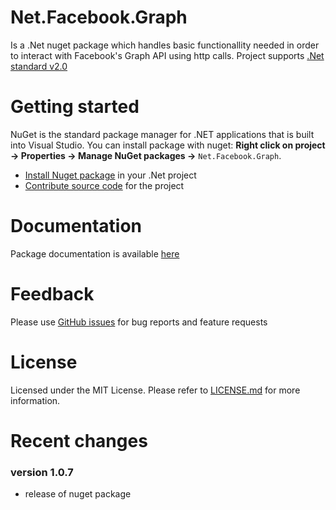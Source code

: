 # Net.Facebook.Graph

Is a .Net nuget package which handles basic functionallity needed in order to interact with Facebook's Graph API using http calls. Project supports [.Net standard v2.0](https://github.com/dotnet/standard)




# Getting started

NuGet is the standard package manager for .NET applications that is built into Visual Studio. You can install package with nuget:
**Right click on project -> Properties -> Manage NuGet packages ->** `Net.Facebook.Graph`.

* [Install Nuget package](https://www.nuget.org/packages/Net.Facebook.Graph) in your .Net project 
* [Contribute source code](https://github.com/jerrak0s/Net.Facebook.Graph/tree/master/src) for the project


# Documentation

Package documentation is available [here](https://github.com/jerrak0s/Net.Facebook.Graph/blob/master/Doc.md)

# Feedback

Please use [GitHub issues](https://github.com/jerrak0s/Net.Facebook.Graph/issues) for bug reports and feature requests


# License

Licensed under the MIT License. Please refer to [LICENSE.md](https://github.com/jerrak0s/Net.Facebook.Graph/blob/master/LICENSE) for more information.


# Recent changes

### version 1.0.7
* release of nuget package
